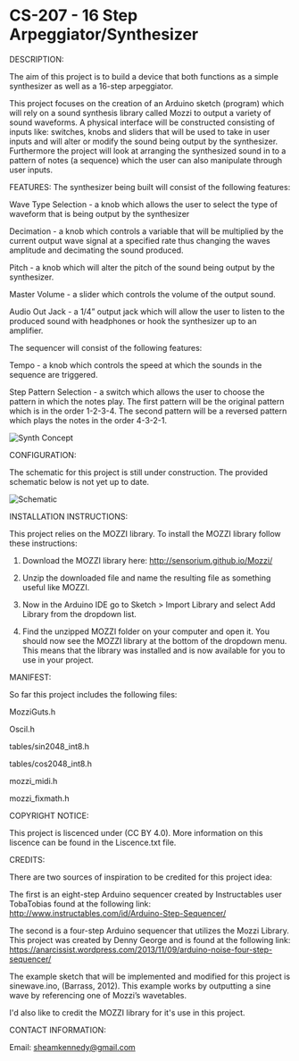 # CS-207 - 16 Step Arpeggiator/Synthesizer

DESCRIPTION:

  The aim of this project is to build a device that both functions as a simple synthesizer as well as a 16-step      arpeggiator. 

  This project focuses on the creation of an Arduino sketch (program) which will rely on a sound synthesis library     called Mozzi to output a variety of sound waveforms. A physical interface will be constructed consisting of inputs   like: switches, knobs and sliders that will be used to take in user inputs and will alter or modify the sound being   output by the synthesizer. Furthermore the project will look at arranging the synthesized sound in to a pattern of   notes (a sequence) which the user can also manipulate through user inputs.
  
FEATURES:
  The synthesizer being built will consist of the following features:
  
  Wave Type Selection - a knob which allows the user to select the type of waveform that is 	being output by the      synthesizer
  
  Decimation - a knob which controls a variable that will be multiplied by the current output wave signal at a         specified rate thus changing the waves amplitude and decimating the sound produced.
  
  Pitch - a knob which will alter the pitch of the sound being output by the synthesizer.
  
  Master Volume - a slider which controls the volume of the output sound.
  
  Audio Out Jack - a 1/4” output jack which will allow the user to listen to the produced sound with headphones or     hook the synthesizer up to an amplifier.

  The sequencer will consist of the following features:

  Tempo - a knob which controls the speed at which the sounds in the sequence are	triggered.
  
  Step Pattern Selection - a switch which allows the user to choose the pattern in which 	the notes play. The first    pattern will be the original pattern which is in the order 1-2-3-4. The second pattern will be a reversed pattern    which plays the notes in the order 4-3-2-1.
  
  ![Synth Concept](http://s28.postimg.org/65hl2z2od/Synth_Concept.jpg)
  

CONFIGURATION:

  The schematic for this project is still under construction. The provided schematic below is not yet up to date.
  
  ![Schematic](http://i.imgur.com/0ZlaxsH.jpg)

INSTALLATION INSTRUCTIONS:

  This project relies on the MOZZI library. To install the MOZZI library follow these instructions:
  
  1) Download the MOZZI library here: http://sensorium.github.io/Mozzi/
  
  2) Unzip the downloaded file and name the resulting file as something useful like MOZZI.
  
  3) Now in the Arduino IDE go to Sketch > Import Library and select Add Library from the dropdown list.
  
  4) Find the unzipped MOZZI folder on your computer and open it. You should now see the MOZZI library at the bottom   of the dropdown menu. This means that the library was installed and is now available for you to use in your          project.

MANIFEST:
  
  So far this project includes the following files:
  
  MozziGuts.h
  
  Oscil.h
  
  tables/sin2048_int8.h
  
  tables/cos2048_int8.h
  
  mozzi_midi.h
  
  mozzi_fixmath.h

COPYRIGHT NOTICE:

  This project is liscenced under (CC BY 4.0). More information on this liscence can be found in the Liscence.txt      file.

CREDITS:

  There are two sources of inspiration to be credited for this project idea:

  The first is an eight-step Arduino sequencer created by Instructables user TobaTobias found at the following link: 
  http://www.instructables.com/id/Arduino-Step-Sequencer/

  The second is a four-step Arduino sequencer that utilizes the Mozzi Library. This project was created by Denny       George and is found at the following link:
  https://anarcissist.wordpress.com/2013/11/09/arduino-noise-four-step-sequencer/

  The example sketch that will be implemented and modified for this project is sinewave.ino, (Barrass, 2012). This     example works by outputting a sine wave by referencing one of Mozzi’s wavetables.

  I'd also like to credit the MOZZI library for it's use in this project.

CONTACT INFORMATION:

  Email: sheamkennedy@gmail.com

